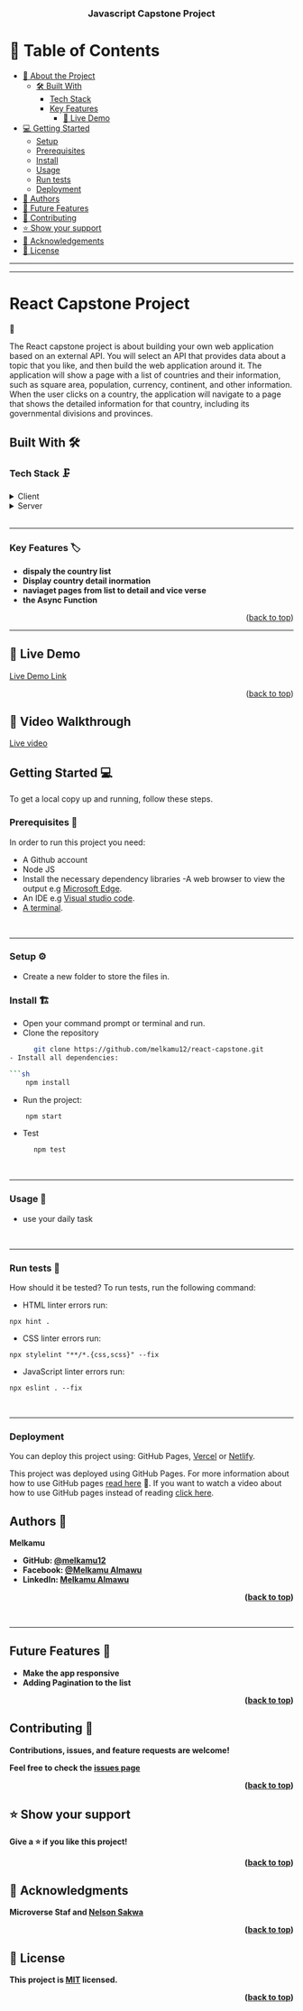 <a name="readme-top"></a>

<div align="center">

  <h3><b>Javascript Capstone Project</b></h3>

</div>

<!-- TABLE OF CONTENTS -->

# 📗 Table of Contents

- [📖 About the Project](#about-project)
  - [🛠 Built With](#built-with)
    - [Tech Stack](#tech-stack)
    - [Key Features](#key-features)
      - [🚀 Live Demo ](#-live-demo-)
- [💻 Getting Started](#getting-started)
  - [Setup](#setup)
  - [Prerequisites](#prerequisites)
  - [Install](#install)
  - [Usage](#usage)
  - [Run tests](#run-tests)
  - [Deployment](#triangular_flag_on_post-deployment)
- [👥 Authors](#authors)
- [🔭 Future Features](#future-features)
- [🤝 Contributing](#contributing)
- [⭐️ Show your support](#support)
- [🙏 Acknowledgements](#acknowledgements)
- [📝 License](#license)


<hr><hr>
<!-- PROJECT DESCRIPTION -->

# <b>React Capstone Project
  📖</b><a name="about-project"></a>

The React capstone project is about building your own web application based on an external API. You will select an API that provides data about a topic that you like, and then build the web application around it. The application will show a page with a list of countries and their information, such as square area, population, currency, continent, and other information. When the user clicks on a country, the application will navigate to a page that shows the detailed information for that country, including its governmental divisions and provinces.

<!-- BUILT WITH -->
## <b>Built With 🛠</b><a name="built-with"></a><br>

<!-- TECH STACK -->
### <b>Tech Stack 🗜️</b><a name="tech-stack"></a>
<details>
  <summary>Client</summary>
  <ul>
    <li><a href="https://developer.mozilla.org/en-US/docs/Web/HTML">HTML5</a> markup to build raw structure of this web page</li><br>
    <li><a href="https://developer.mozilla.org/en-US/docs/Web/CSS">CSS3</a> custom properties, <a href="https://css-tricks.com/snippets/css/a-guide-to-flexbox/">FlexBox</a>, <a href="https://www.w3schools.com/css/css_grid.asp">Grid</a> to make the website visually attractive</li><br>
    <li><a href="https://reactjs.org/">Javascript</a></li><br>
    <li><a href="https://mozilla.github.io/addons-linter/">Linters</a> for coding convention and coding formating</li>
    <li><a href="https://react-redux.js.org/introduction/getting-started">React Redux</a></li>
    <li><a href="https://jestjs.io">Jest</a></li> 

  </ul>
</details>
<details>
  <summary>Server</summary>
  <ul>
    <li><a href="https://npmjs.com/package/webpack-server">Webpack server</a></li>  
    <li><a href="https://secure.geonames.org/">API</a></li>
  </ul>
</details>
<br><hr>

<!-- KEY FEATURES -->
### <b>Key Features 🏷️</b> <a name="key-features"></a>

- **dispaly the country list**
- **Display country detail inormation**
- **naviaget pages from list to detail and vice verse**
- **the Async Function**

<p align="right">(<a href="#readme-top">back to top</a>)</p>
<hr>

<!-- LIVE DEMO -->

 ## 🚀 Live Demo <a name="live-demo"></a>

[Live Demo Link](https://reactcapstoneproject-cchj.onrender.com/)



<p align="right">(<a href="#readme-top">back to top</a>)</p>

 ## 🎥 Video Walkthrough
[Live video](https://drive.google.com/file/d/12F041o6OFulzkkf6eyTJcvfY0hEgoD-z/view?usp=sharing)
<!-- GET STARTED -->
## <b>Getting Started 💻</b><a name="getting-started"></a>

To get a local copy up and running, follow these steps.

<!-- PREREQUISITIES -->
### <b>Prerequisites 🧱</b><a name="prerequisites"></a>

In order to run this project you need:

- A Github account
- Node JS
- Install the necessary dependency libraries
-A web browser to view the output e.g [Microsoft Edge](https://www.microsoft.com/en-us/edge).
- An IDE e.g [Visual studio code](https://code.visualstudio.com/).
- [A terminal](https://code.visualstudio.com/docs/terminal/basics).

<br><hr>

<!-- SETUP -->
### <b>Setup ⚙️</b><a name="setup"></a>

- Create a new folder to store the files in.

<!-- INSTALL -->
### <b>Install 🏗️</b><a name="install"></a>

- Open your command prompt or terminal and run.
-  Clone the repository

  ```sh
        git clone https://github.com/melkamu12/react-capstone.git
- Install all dependencies:

  ```sh
      npm install
  ```


  - Run the project:

  ```sh
      npm start
  ```
  - Test
  ```sh
        npm test
  ```
<br><hr>

<!-- USAGE -->
### <b>Usage 📂</b><a name="usage"></a>

- use your daily task

<!-- TESTS -->
<br><hr>
### <b>Run tests 🧪</b><a name="run-tests"></a>

How should it be tested? 
To run tests, run the following command:

- HTML linter errors run:

```
npx hint .
```

- CSS linter errors run:

```
npx stylelint "**/*.{css,scss}" --fix
```

- JavaScript linter errors run:

```
npx eslint . --fix
```

<br><hr>

<!-- DEPLOYEMENT -->
### <b>Deployment</b> <a name="deployment"></a>

You can deploy this project using: GitHub Pages, [Vercel](https://vercel.com/) or [Netlify](https://www.netlify.com/).

This project was deployed using GitHub Pages. For more information about how to use GitHub pages [read here](https://www.w3schools.com/git/git_remote_pages.asp?remote=github) 🤩. If you want to watch a video about how to use GitHub pages instead of reading [click here](https://www.youtube.com/watch?v=QyFcl_Fba-k&t=251s).


<!-- AUTHORS -->
## <b>Authors 👥<b><a name="authors"></a>
 **Melkamu**
- GitHub: [@melkamu12](https://github.com/melkamu12)
- Facebook: [@Melkamu Almawu](https://www.facebook.com/people/Melkamu-Almawu/pfbid028hQsqdkxPj8AuN9RFqvCFArmhEP2kcaFNRPL5X8Cri14ZTStjVNPNj2kevtq8GSJl/)
- LinkedIn: [Melkamu Almawu](https://www.linkedin.com/in/melkamu-almawu/)


<p align="right">(<a href="#readme-top">back to top</a>)</p>

<br><hr>

<!-- FUTURE FEATURES -->
## <b>Future Features 🔭</b><a name="future-features"></a>

- **Make the app responsive**
- **Adding Pagination to the list**

<p align="right">(<a href="#readme-top">back to top</a>)</p>

<!-- CONTRIBUTING -->

## <b>Contributing 🤝</b><a name="contributing"></a>

Contributions, issues, and feature requests are welcome!

Feel free to check the [issues page]()

<p align="right">(<a href="#readme-top">back to top</a>)</p>

<!-- SUPPORT -->

## ⭐️ Show your support <a name="support"></a>

Give a ⭐️ if you like this project!

<p align="right">(<a href="#readme-top">back to top</a>)</p>

<!-- ACKNOWLEDGEMENTS -->

## 🙏 Acknowledgments <a name="acknowledgements"></a>

Microverse Staf and [Nelson Sakwa](https://www.behance.net/sakwadesignstudio)

<p align="right">(<a href="#readme-top">back to top</a>)</p>

<!-- LICENSE -->

## 📝 License <a name="license"></a>

This project is [MIT](./LICENSE) licensed.

<p align="right">(<a href="#readme-top">back to top</a>)</p>
